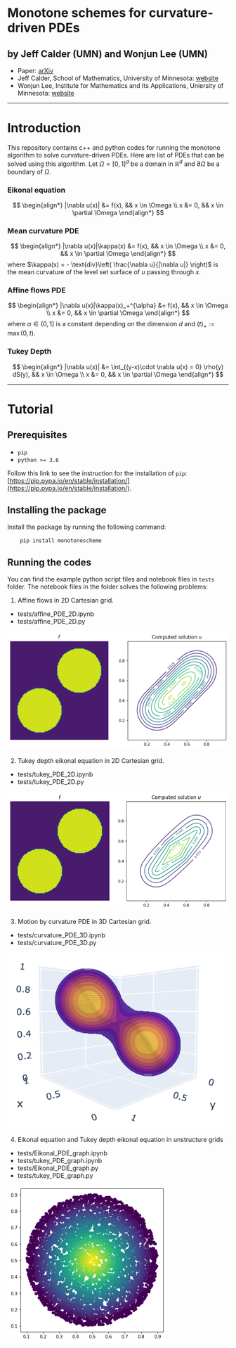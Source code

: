 # Monotone schemes for curvature-driven PDEs

## by Jeff Calder (UMN)  and Wonjun Lee (UMN)

- Paper: [arXiv](https://arxiv.org/abs/2310.08450)
- Jeff Calder, School of Mathematics, University of Minnesota: [website](https://www-users.cse.umn.edu/~jwcalder/)
- Wonjun Lee, Institute for Mathematics and Its Applications, Uniersity of Minnesota: [website](https://wonjunee.github.io)

---
# Introduction
This repository contains c++ and python codes for running the monotone algorithm to solve curvature-driven PDEs. Here are list of PDEs that can be solved using this algorithm. Let $\Omega = [0,1]^d$ be a domain in $\mathbb{R}^d$ and $\partial \Omega$ be a boundary of $\Omega$.

### Eikonal equation
$$
\begin{align*}
     |\nabla u(x)| &= f(x), && x \in \Omega \\
     x &= 0, && x \in \partial \Omega 
\end{align*}
$$
### Mean curvature PDE
$$
\begin{align*} 
    |\nabla u(x)|\kappa(x) &= f(x), && x \in \Omega \\
    x &= 0, && x \in \partial \Omega 
\end{align*}
$$
where $\kappa(x) = - \text{div}\left( \frac{\nabla u}{|\nabla u|} \right)$ is the mean curvature of the level set surface of $u$ passing through $x$.

### Affine flows PDE
$$
\begin{align*} 
    |\nabla u(x)|\kappa(x)_+^{\alpha} &= f(x), && x \in \Omega \\
    x &= 0, && x \in \partial \Omega 
\end{align*}
$$
where $\alpha \in (0,1]$ is a constant depending on the dimension $d$ and $(t)_+ := \max(0,t)$.

### Tukey Depth
$$ 
\begin{align*}
|\nabla u(x)| &= \int_{(y-x)\cdot \nabla u(x) = 0} \rho(y) dS(y), && x \in \Omega \\
x &= 0, && x \in \partial \Omega 
\end{align*}
$$



---
# Tutorial

## Prerequisites

- `pip`
- `python >= 3.6`

Follow this link to see the instruction for the installation of `pip`: [https://pip.pypa.io/en/stable/installation/](https://pip.pypa.io/en/stable/installation/).


## Installing the package

Install the package by running the following command:
```
    pip install monotonescheme
```

## Running the codes

You can find the example python script files and notebook files in ``tests`` folder. The notebook files in the folder solves the following problems:

1. Affine flows in 2D Cartesian grid. 

- tests/affine_PDE_2D.ipynb
- tests/affine_PDE_2D.py

![Alt text](figures/affine2d.png)

2. Tukey depth eikonal equation in 2D Cartesian grid.

- tests/tukey_PDE_2D.ipynb
- tests/tukey_PDE_2D.py

![Alt text](figures/tukey2d.png)

3. Motion by curvature PDE in 3D Cartesian grid.

- tests/curvature_PDE_3D.ipynb
- tests/curvature_PDE_3D.py

![Alt text](figures/curvature3d.png)

4. Eikonal equation and Tukey depth eikonal equation in unstructure grids

- tests/Eikonal_PDE_graph.ipynb
- tests/tukey_PDE_graph.ipynb
- tests/Eikonal_PDE_graph.py
- tests/tukey_PDE_graph.py

![Alt text](figures/point_cloud.png)